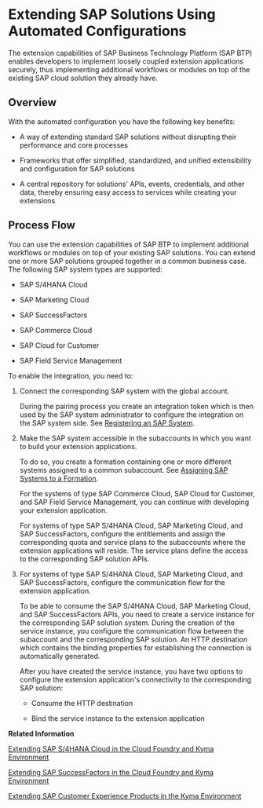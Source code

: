 <!-- loio346864df64f24011b49abee07bbd79af -->

# Extending SAP Solutions Using Automated Configurations

The extension capabilities of SAP Business Technology Platform \(SAP BTP\) enables developers to implement loosely coupled extension applications securely, thus implementing additional workflows or modules on top of the existing SAP cloud solution they already have.



<a name="loio346864df64f24011b49abee07bbd79af__section_ptj_pmf_nhb"/>

## Overview

With the automated configuration you have the following key benefits:

-   A way of extending standard SAP solutions without disrupting their performance and core processes

-   Frameworks that offer simplified, standardized, and unified extensibility and configuration for SAP solutions

-   A central repository for solutions' APIs, events, credentials, and other data, thereby ensuring easy access to services while creating your extensions




<a name="loio346864df64f24011b49abee07bbd79af__section_tsg_vmf_nhb"/>

## Process Flow

You can use the extension capabilities of SAP BTP to implement additional workflows or modules on top of your existing SAP solutions. You can extend one or more SAP solutions grouped together in a common business case. The following SAP system types are supported:

-   SAP S/4HANA Cloud

-   SAP Marketing Cloud

-   SAP SuccessFactors

-   SAP Commerce Cloud

-   SAP Cloud for Customer

-   SAP Field Service Management


To enable the integration, you need to:

1.  Connect the corresponding SAP system with the global account.

    During the pairing process you create an integration token which is then used by the SAP system administrator to configure the integration on the SAP system side. See [Registering an SAP System](Registering_an_SAP_System_2ffdaff.md).

2.  Make the SAP system accessible in the subaccounts in which you want to build your extension applications.

    To do so, you create a formation containing one or more different systems assigned to a common subaccount. See [Assigning SAP Systems to a Formation](Assigning_SAP_Systems_to_a_Formation_68b04fa.md).

    For the systems of type SAP Commerce Cloud, SAP Cloud for Customer, and SAP Field Service Management, you can continue with developing your extension application.

    For systems of type SAP S/4HANA Cloud, SAP Marketing Cloud, and SAP SuccessFactors, configure the entitlements and assign the corresponding quota and service plans to the subaccounts where the extension applications will reside. The service plans define the access to the corresponding SAP solution APIs.

3.  For systems of type SAP S/4HANA Cloud, SAP Marketing Cloud, and SAP SuccessFactors, configure the communication flow for the extension application.

    To be able to consume the SAP S/4HANA Cloud, SAP Marketing Cloud, and SAP SuccessFactors APIs, you need to create a service instance for the corresponding SAP solution system. During the creation of the service instance, you configure the communication flow between the subaccount and the corresponding SAP solution. An HTTP destination which contains the binding properties for establishing the connection is automatically generated.

    After you have created the service instance, you have two options to configure the extension application's connectivity to the corresponding SAP solution:

    -   Consume the HTTP destination

    -   Bind the service instance to the extension application



**Related Information**  


[Extending SAP S/4HANA Cloud in the Cloud Foundry and Kyma Environment](Extending_SAP_S4HANA_Cloud_in_the_Cloud_Foundry_and_Kyma_Environment_40b9e6c.md "Extend SAP S/4HANA Cloud with extension applications running on the cloud platform using automated integration configuration.")

[Extending SAP SuccessFactors in the Cloud Foundry and Kyma Environment](Extending_SAP_SuccessFactors_in_the_Cloud_Foundry_and_Kyma_Environment_9e33934.md "Use SAP BTP to extend SAP SuccessFactors with extension applications running on the cloud platform.")

[Extending SAP Customer Experience Products in the Kyma Environment](Extending_SAP_Customer_Experience_Products_in_the_Kyma_Environment_83df31a.md "You can configure the integration between SAP BTP and SAP Customer Experience automatically to extend SAP Customer Experience products with applications running on the cloud platform.")

